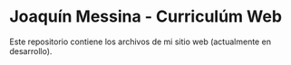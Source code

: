 # Joaquín Messina - Curriculúm Web
Este repositorio contiene los archivos de mi sitio web (actualmente en desarrollo).
